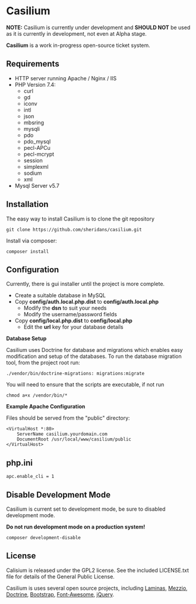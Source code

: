 Casilium
========

**NOTE:** Casilium is currently under development and **SHOULD NOT**
be used as it is currently in development, not even at Alpha stage.

**Casilium** is a work in-progress open-source ticket system.

Requirements
------------
  * HTTP server running Apache / Nginx / IIS
  * PHP Version 7.4:
    * curl
    * gd
    * iconv
    * intl
    * json
    * mbsring
    * mysqli
    * pdo
    * pdo_mysql
    * pecl-APCu
    * pecl-mcrypt
    * session
    * simplexml
    * sodium
    * xml
  * Mysql Server v5.7
  
Installation
------------
The easy way to install Casilium is to clone the git repository

    git clone https://github.com/sheridans/casilium.git

Install via composer:

    composer install
    
Configuration
-------------

Currently, there is gui installer until the project is more complete.

* Create a suitable database in MySQL
* Copy **config/auth.local.php.dist** to **config/auth.local.php**
  * Modify the **dsn** to suit your needs
  * Modify the username/password fields
* Copy **config/local.php.dist** to **config/local.php**
  * Edit the **url** key for your database details
    
**Database Setup**

Casilium uses Doctrine for database and migrations which enables easy
modification and setup of the databases. To run the database migration
tool, from the project root run:

    ./vendor/bin/doctrine-migrations: migrations:migrate

You will need to ensure that the scripts are executable, if not run

    chmod a+x /vendor/bin/*

**Example Apache Configuration**

Files should be served from the "public" directory:

    <VirtualHost *:80>
        ServerName casilium.yourdomain.com
        DocumentRoot /usr/local/www/casilium/public
    </VirtualHost>     

php.ini
-------

    apc.enable_cli = 1

Disable Development Mode
------------------------
Casilium is current set to development mode,
be sure to disabled development mode.

**Do not run development mode on a production system!**

    composer development-disable

License
-------
Calisium is released under the GPL2 license. See the included LICENSE.txt
file for details of the General Public License.

Casilium is uses several open source projects, including
[Laminas](https://getlaminas.org/),
[Mezzio](https://docs.mezzio.dev/),
[Doctrine](https://www.doctrine-project.org/),
[Bootstrap](https://getbootstrap.com/),
[Font-Awesome](https://fontawesome.com/),
[jQuery](https://jquery.com/).

